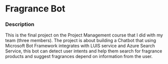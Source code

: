 # Fragrance Bot

### Description
This is the final project on the Project Management course that I did with my team (three members). The project is about building a Chatbot that using Microsoft Bot Framework integrates with LUIS service and Azure Search Service, this bot can detect user intents and help them search for fragrance products and suggest fragrances depend on information from the user.    
